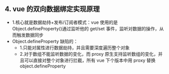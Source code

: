 ## 4. vue 的双向数据绑定实现原理

* 1.核心就是数据劫持+发布/订阅者模式：vue 使用的是 Object.defineProperty()通过监听他的 get/set 事件，监听对数据的操作，从而触发数据同步
* Object.defineProperty 缺陷的：
  * 1.只能对属性进行数据劫持，并且需要深度遍历整个对象
  * 2.对于数组不能监听数据的变化，而 proxy 原生支持监听数组的变化，并且可以直接对整个对象进行拦截，所有 vue 下个版本中用 proxy 替换 object.defineProperty
